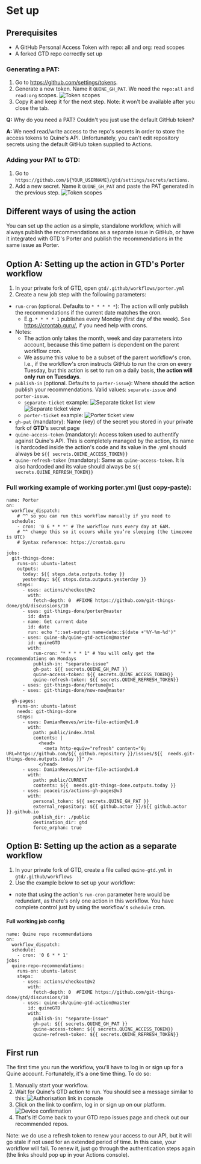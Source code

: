 # Set up

## Prerequisites
- A GitHub Personal Access Token with repo: all and org: read scopes
- A forked GTD repo correctly set up

### Generating a PAT:
1. Go to https://github.com/settings/tokens.
2. Generate a new token. Name it `QUINE_GH_PAT`. We need the `repo:all` and `read:org` scopes.
![Token scopes](readme_assets/token_scopes.png)
3. Copy it and keep it for the next step. Note: it won't be available after you close the tab.

**Q:** Why do you need a PAT? Couldn't you just use the default GitHub token?

**A:** We need read/write access to the repo's secrets in order to store the access tokens to Quine's API. Unfortunately, 
   you can't edit repository secrets using the default GitHub token supplied to Actions.

### Adding your PAT to GTD:
1. Go to `https://github.com/${YOUR_USERNAME}/gtd/settings/secrets/actions`.
2. Add a new secret. Name it `QUINE_GH_PAT` and paste the PAT generated in the previous step.
   ![Token scopes](readme_assets/secrets_page_setup.png)

## Different ways of using the action
You can set up the action as a simple, standalone workflow, which will always publish the recommendations as a separate 
issue in GitHub, or have it integrated with GTD's Porter and publish the recommendations in the same issue as Porter. 

## Option A: Setting up the action in GTD's Porter workflow

1. In your private fork of GTD, open `gtd/.github/workflows/porter.yml` 
2. Create a new job step with the following parameters:
- `run-cron` (optional. Defaults to `* * * * *`): The action will only publish the recommendations if the current date matches the cron.
    - E.g. `* * * * 1` publishes every Monday (first day of the week). See https://crontab.guru/, if you need help with crons.
 - Notes:
    - The action only takes the month, week and day parameters into account, because this time pattern is dependent
      on the parent workflow cron.
    - We assume this value to be a subset of the parent workflow's cron. I.e., if the workflow's cron instructs
     GitHub to run the cron on every Tuesday, but this action is set to run on a daily basis, **the action will
      only run on Tuesdays**.
- `publish-in` (optional. Defaults to `porter-issue`): Where should the action publish your recommendations. Valid values: `separate-issue` and `porter-issue`.
  - `separate-ticket` example:
    ![Separate ticket list view](readme_assets/publish_in_separate_ticket_list.png)
    ![Separate ticket view](readme_assets/publish_in_separate_ticket_view.png)
  - `porter-ticket` example:
    ![Porter ticket view](readme_assets/publish_in_porter_ticket_view.png)
- `gh-pat` (mandatory): Name (key) of the secret you stored in your private fork of **GTD**'s secret page 
- `quine-access-token` (mandatory): Access token used to authentify against Quine's API. This is completely managed by the action, 
  its name is hardcoded inside the action's code and its value in the .yml should always be `${{ secrets.QUINE_ACCESS_TOKEN}}`
- `quine-refresh-token` (mandatory): Same as `quine-access-token`. It is also hardcoded and its value should always be `${{ secrets.QUINE_REFRESH_TOKEN}}`

### Full working example of working porter.yml (just copy-paste):
```
name: Porter
on:
  workflow_dispatch:
    # ^^ so you can run this workflow manually if you need to
  schedule:
    - cron: '0 6 * * *' # The workflow runs every day at 6AM.
    # ^^ change this so it occurs while you’re sleeping (the timezone is UTC)
    # Syntax reference: https://crontab.guru

jobs:
  git-things-done:
    runs-on: ubuntu-latest
    outputs:
      today: ${{ steps.data.outputs.today }}
      yesterday: ${{ steps.data.outputs.yesterday }}
    steps:
      - uses: actions/checkout@v2
        with:
          fetch-depth: 0  #FIXME https://github.com/git-things-done/gtd/discussions/10
      - uses: git-things-done/porter@master
        id: data
      - name: Get current date
        id: date
        run: echo "::set-output name=date::$(date +'%Y-%m-%d')"
      - uses: quine-sh/quine-gtd-action@master
        id: quineGTD
        with:
          run-cron: "* * * * 1" # You will only get the recommendations on Mondays 
          publish-in: "separate-issue"
          gh-pat: ${{ secrets.QUINE_GH_PAT }}
          quine-access-token: ${{ secrets.QUINE_ACCESS_TOKEN}}
          quine-refresh-token: ${{ secrets.QUINE_REFRESH_TOKEN}}
      - uses: git-things-done/fortune@v1
      - uses: git-things-done/now-now@master

  gh-pages:
    runs-on: ubuntu-latest
    needs: git-things-done
    steps:
      - uses: DamianReeves/write-file-action@v1.0
        with:
          path: public/index.html
          contents: |
            <head>
              <meta http-equiv="refresh" content="0; URL=https://github.com/${{ github.repository }}/issues/${{  needs.git-things-done.outputs.today }}" />
            </head>
      - uses: DamianReeves/write-file-action@v1.0
        with:
          path: public/CURRENT
          contents: ${{  needs.git-things-done.outputs.today }}
      - uses: peaceiris/actions-gh-pages@v3
        with:
          personal_token: ${{ secrets.QUINE_GH_PAT }}
          external_repository: ${{ github.actor }}/${{ github.actor }}.github.io
          publish_dir: ./public
          destination_dir: gtd
          force_orphan: true
```

## Option B: Setting up the action as a separate workflow
1. In your private fork of GTD, create a file called `quine-gtd.yml` in `gtd/.github/workflows`
2. Use the example below to set up your workflow:
- note that using the action's `run-cron` parameter here would be redundant, as there's only one
action in this workflow. You have complete control just by using the workflow's `schedule` cron.
  
#### Full working job config
```
name: Quine repo recommendations
on:
  workflow_dispatch:
  schedule:
    - cron: '0 6 * * 1'
jobs:
  quine-repo-recommendations:
    runs-on: ubuntu-latest
    steps:
      - uses: actions/checkout@v2
        with:
          fetch-depth: 0  #FIXME https://github.com/git-things-done/gtd/discussions/10
      - uses: quine-sh/quine-gtd-action@master
        id: quineGTD
        with:
          publish-in: "separate-issue"
          gh-pat: ${{ secrets.QUINE_GH_PAT }}
          quine-access-token: ${{ secrets.QUINE_ACCESS_TOKEN}}
          quine-refresh-token: ${{ secrets.QUINE_REFRESH_TOKEN}}

```

## First run
The first time you run the workflow, you'll have to log in or sign up for a Quine account. Fortunately,
it's a one time thing. To do so:  
1. Manually start your workflow.
2. Wait for Quine's GTD action to run. You should see a message similar to this:
   ![Authorisation link in console](readme_assets/authorisation_link_console.png)
3. Click on the link to confirm, log in or sign up on our platform.
   ![Device confirmation](readme_assets/device_confirmation.png)
4. That's it! Come back to your GTD repo issues page and check out our recommended repos.

Note: we do use a refresh token to renew your access to our API, but it 
will go stale if not used for an extended period of time. In this case, your
workflow will fail. To renew it, just go through the authentication steps again (the links
should pop up in your Actions console).
